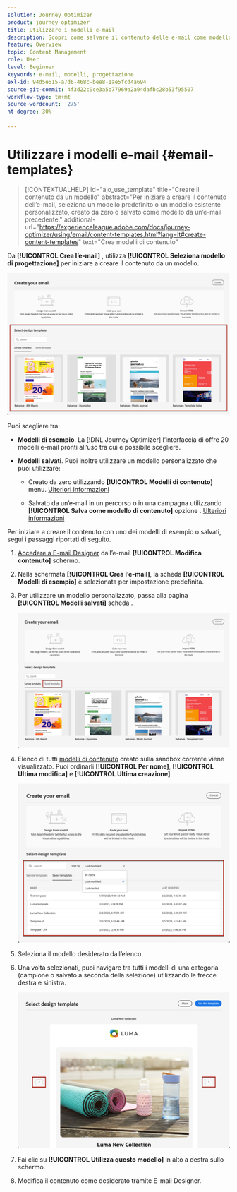```yaml
---
solution: Journey Optimizer
product: journey optimizer
title: Utilizzare i modelli e-mail
description: Scopri come salvare il contenuto delle e-mail come modello e riutilizzarlo in Journey Optimizer
feature: Overview
topic: Content Management
role: User
level: Beginner
keywords: e-mail, modelli, progettazione
exl-id: 94d5e615-a7d6-468c-bee8-1ae5fcd4a694
source-git-commit: 4f3d22c9ce3a5b77969a2a04dafbc28b53f95507
workflow-type: tm+mt
source-wordcount: '275'
ht-degree: 30%

---
```


# Utilizzare i modelli e-mail {#email-templates}

>[!CONTEXTUALHELP]
>id="ajo_use_template"
>title="Creare il contenuto da un modello"
>abstract="Per iniziare a creare il contenuto dell’e-mail, seleziona un modello predefinito o un modello esistente personalizzato, creato da zero o salvato come modello da un’e-mail precedente."
>additional-url="https://experienceleague.adobe.com/docs/journey-optimizer/using/email/content-templates.html?lang=it#create-content-templates" text="Crea modelli di contenuto"

Da **[!UICONTROL Crea l’e-mail]** , utilizza **[!UICONTROL Seleziona modello di progettazione]** per iniziare a creare il contenuto da un modello.

![](assets/email_designer-templates.png)

Puoi scegliere tra:

* **Modelli di esempio**. La [!DNL Journey Optimizer] l’interfaccia di offre 20 modelli e-mail pronti all’uso tra cui è possibile scegliere.

* **Modelli salvati**. Puoi inoltre utilizzare un modello personalizzato che puoi utilizzare:

   * Creato da zero utilizzando **[!UICONTROL Modelli di contenuto]** menu. [Ulteriori informazioni](content-templates.md#create-template-from-scratch)

   * Salvato da un’e-mail in un percorso o in una campagna utilizzando **[!UICONTROL Salva come modello di contenuto]** opzione . [Ulteriori informazioni](content-templates.md#save-as-template)

Per iniziare a creare il contenuto con uno dei modelli di esempio o salvati, segui i passaggi riportati di seguito.

1. [Accedere a E-mail Designer](get-started-email-design.md) dall’e-mail **[!UICONTROL Modifica contenuto]** schermo.

1. Nella schermata **[!UICONTROL Crea l’e-mail]**, la scheda **[!UICONTROL Modelli di esempio]** è selezionata per impostazione predefinita.

1. Per utilizzare un modello personalizzato, passa alla pagina **[!UICONTROL Modelli salvati]** scheda .

   ![](assets/email_designer-saved-templates-tab.png)

1. Elenco di tutti [modelli di contenuto](content-templates.md#create-content-templates) creato sulla sandbox corrente viene visualizzato. Puoi ordinarli **[!UICONTROL Per nome]**, **[!UICONTROL Ultima modifica]** e **[!UICONTROL Ultima creazione]**.

   ![](assets/email_designer-saved-templates-filter.png)

1. Seleziona il modello desiderato dall’elenco.

1. Una volta selezionati, puoi navigare tra tutti i modelli di una categoria (campione o salvato a seconda della selezione) utilizzando le frecce destra e sinistra.

   ![](assets/email_designer-saved-templates-navigate.png)

1. Fai clic su **[!UICONTROL Utilizza questo modello]** in alto a destra sullo schermo.

1. Modifica il contenuto come desiderato tramite E-mail Designer.
